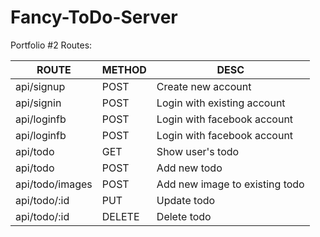 # Fancy-ToDo-Server
Portfolio #2
Routes:

|ROUTE  |METHOD   | DESC  |
|---|---|---|
|api/signup   |POST   |Create new account   |
|api/signin   |POST   |Login with existing account   |
|api/loginfb   |POST   |Login with facebook account   |
|api/loginfb   |POST   |Login with facebook account   |
|api/todo   |GET   |Show user's todo   |
|api/todo   |POST   |Add new todo   |
|api/todo/images   |POST   |Add new image to existing todo   |
|api/todo/:id   |PUT   |Update todo   |
|api/todo/:id   |DELETE   |Delete todo   |
